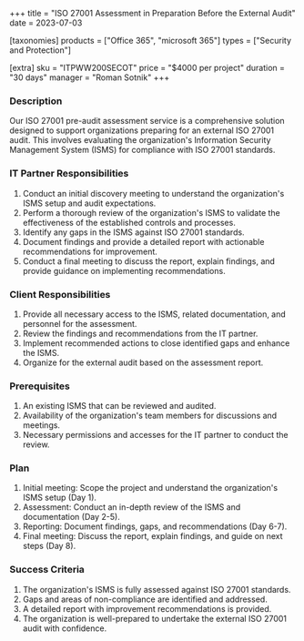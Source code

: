 +++
title = "ISO 27001 Assessment in Preparation Before the External Audit"
date = 2023-07-03

[taxonomies]
products = ["Office 365", "microsoft 365"]
types = ["Security and Protection"]

[extra]
sku = "ITPWW200SECOT"
price = "$4000 per project"
duration = "30 days"
manager = "Roman Sotnik"
+++

### Description

Our ISO 27001 pre-audit assessment service is a comprehensive solution designed to support organizations preparing for an external ISO 27001 audit. This involves evaluating the organization's Information Security Management System (ISMS) for compliance with ISO 27001 standards.

### IT Partner Responsibilities

1. Conduct an initial discovery meeting to understand the organization's ISMS setup and audit expectations.
2. Perform a thorough review of the organization's ISMS to validate the effectiveness of the established controls and processes.
3. Identify any gaps in the ISMS against ISO 27001 standards.
4. Document findings and provide a detailed report with actionable recommendations for improvement.
5. Conduct a final meeting to discuss the report, explain findings, and provide guidance on implementing recommendations.

### Client Responsibilities

1. Provide all necessary access to the ISMS, related documentation, and personnel for the assessment.
2. Review the findings and recommendations from the IT partner.
3. Implement recommended actions to close identified gaps and enhance the ISMS.
4. Organize for the external audit based on the assessment report.

### Prerequisites

1. An existing ISMS that can be reviewed and audited.
2. Availability of the organization's team members for discussions and meetings.
3. Necessary permissions and accesses for the IT partner to conduct the review.

### Plan

1. Initial meeting: Scope the project and understand the organization's ISMS setup (Day 1).
2. Assessment: Conduct an in-depth review of the ISMS and documentation (Day 2-5).
3. Reporting: Document findings, gaps, and recommendations (Day 6-7).
4. Final meeting: Discuss the report, explain findings, and guide on next steps (Day 8).

### Success Criteria

1. The organization's ISMS is fully assessed against ISO 27001 standards.
2. Gaps and areas of non-compliance are identified and addressed.
3. A detailed report with improvement recommendations is provided.
4. The organization is well-prepared to undertake the external ISO 27001 audit with confidence.






